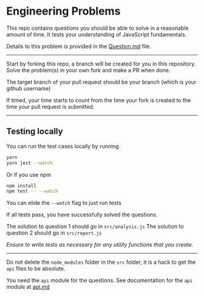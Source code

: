 # Engineering Problems

This repo contains questions you should be able to solve in a reasonable amount of time.
It tests your understanding of JavaScript fundamentals.

Details to this problem is provided in the [Question.md](./Question.md) file.

---

Start by forking this repo, a branch will be created for you in this repository. Solve the problem(s) in your own fork and make a PR when done.

The target branch of your pull request should be your branch (which is your github username)

If timed, your time starts to count from the time your fork is created to the time your pull request is submitted.

---

## Testing locally

You can run the test cases locally by running

```bash
yarn
yarn jest --watch
```

Or if you use npm

```bash
npm install
npm test -- --watch
```

You can elide the `--watch` flag to just run tests

If all tests pass, you have successfully solved the questions.

The solution to question 1 should go in `src/analysis.js`
The solution to question 2 should go in `src/report.js`

_Ensure to write tests as necessary for any utility functions that you create._

---

Do not delete the `node_modules` folder in the `src` folder, it is a hack to get the `api` files to be absolute.

You need the `api` module for the questions.
See documentation for the `api` module at [api.md](./api.md)
